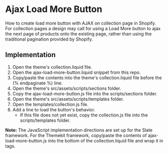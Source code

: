 # Ajax Load More Button
How to create load more button with AJAX on collection page in Shopify. 
For collection pages a design may call for using a Load More button to ajax the next page of products onto the existing page, rather than using the traditional pagination provided by Shopify.

## Implementation
1. Open the theme's collection.liquid file. 
2. Open the ajax-load-more-button.liquid snippet from this repo.
3. Copy/paste the contents into the theme's collection.liquid file before the (% endpaginate %) line.
3. Open the theme's src/assets/scripts/sections folder.
4. Copy the ajax-load-more-button.js file into the scripts/sections folder.
5. Open the theme's src/assets/scripts/templates folder.
6. Open the templates/collection.js file.
7. Add a line to load the button's behavior.
    * If this file does not yet exist, copy the collection.js file into the scripts/templates folder.

__Note:__ The JavaScript implementation directions are set up for the Slate framework. For the Themekit framework, copy/paste the contents of ajax-load-more-button.js into the bottom of the collection.liquid file and wrap it in <script></script> tags.